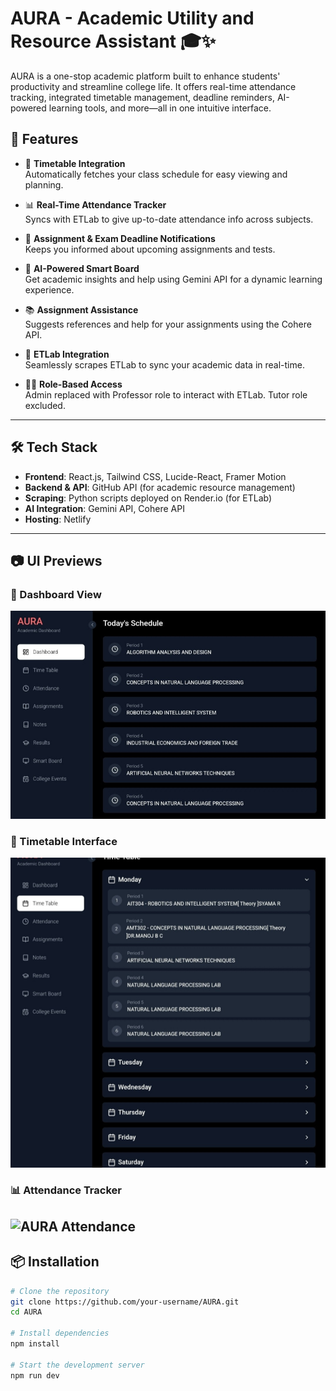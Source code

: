 # AURA - Academic Utility and Resource Assistant 🎓✨

AURA is a one-stop academic platform built to enhance students' productivity and streamline college life. It offers real-time attendance tracking, integrated timetable management, deadline reminders, AI-powered learning tools, and more—all in one intuitive interface.

## 🚀 Features

- 📅 **Timetable Integration**  
  Automatically fetches your class schedule for easy viewing and planning.

- 📊 **Real-Time Attendance Tracker**  
  Syncs with ETLab to give up-to-date attendance info across subjects.

- 📌 **Assignment & Exam Deadline Notifications**  
  Keeps you informed about upcoming assignments and tests.

- 🧠 **AI-Powered Smart Board**  
  Get academic insights and help using Gemini API for a dynamic learning experience.

- 📚 **Assignment Assistance**  
  Suggests references and help for your assignments using the Cohere API.

- 🧾 **ETLab Integration**  
  Seamlessly scrapes ETLab to sync your academic data in real-time.

- 👨‍🏫 **Role-Based Access**  
  Admin replaced with Professor role to interact with ETLab. Tutor role excluded.

---

## 🛠️ Tech Stack

- **Frontend**: React.js, Tailwind CSS, Lucide-React, Framer Motion  
- **Backend & API**: GitHub API (for academic resource management)  
- **Scraping**: Python scripts deployed on Render.io (for ETLab)  
- **AI Integration**: Gemini API, Cohere API  
- **Hosting**: Netlify

---

## 📷 UI Previews

### 🧭 Dashboard View
![AURA Dashboard](./assets/dashboard.png)

### 📅 Timetable Interface
![AURA Timetable](./assets/timetable.png)

### 📊 Attendance Tracker
![AURA Attendance](./assets/attendance.png)
---

## 📦 Installation

```bash
# Clone the repository
git clone https://github.com/your-username/AURA.git
cd AURA

# Install dependencies
npm install

# Start the development server
npm run dev
